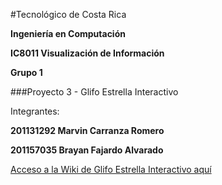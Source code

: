 #Tecnológico de Costa Rica

**Ingeniería en Computación**

**IC8011 Visualización de Información**

**Grupo 1**

###Proyecto 3 - Glifo Estrella Interactivo

Integrantes:


**201131292 Marvin Carranza Romero**

**201157035 Brayan Fajardo Alvarado**

[Acceso a la Wiki de Glifo Estrella Interactivo aquí](https://github.com/brayanfa07/InteractiveGlyphStar/wiki/Glifo-Estrella-Interactivo)
